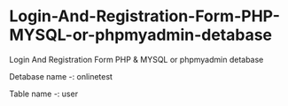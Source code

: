 # Login-And-Registration-Form-PHP-MYSQL-or-phpmyadmin-detabase
Login And Registration Form PHP &amp; MYSQL or phpmyadmin detabase

   Detabase name -:  onlinetest
   
   Table name   -:   user
